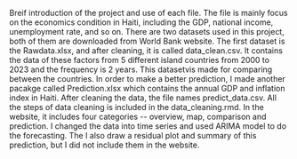 
Breif introduction of the project and use of each file.
      The file is mainly focus on the economics condition in Haiti, including the GDP, national income, unemployment rate, and so on.
There are two datasets used in this project, both of them are downloaded from World Bank website. The first dataset is the Rawdata.xlsx, and after cleaning,
it is called data_clean.csv. It contains the data of these factors from 5 different island countries from 2000 to 2023 and the frequency is 2 years. This datasetvis made for comparing between the countries. In order to make a better prediction, I made another pacakge called Prediction.xlsx which contains the annual GDP and inflation index in Haiti. After cleaning the data, the file names predict_data.csv. All the steps of data cleaning is included in the data_cleaning.rmd.
      In the website, it includes four categories -- overview, map, comparison and prediction. I changed the data into time series and used ARIMA model to do 
the forecasting. The I also draw a residual plot and summary of this prediction, but I did not include them in the website.
